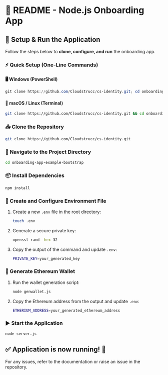 
# 📖 README - Node.js Onboarding App

## 🚀 Setup & Run the Application

Follow the steps below to **clone, configure, and run** the onboarding app.

### ⚡ Quick Setup (One-Line Commands)

#### 🖥️ Windows (PowerShell)

```powershell
git clone https://github.com/Cloudstrucc/cs-identity.git; cd onboarding-app-example-bootstrap; npm install; New-Item -ItemType File .env; $PRIVATE_KEY=$(openssl rand -hex 32); echo "PRIVATE_KEY=$PRIVATE_KEY" > .env; node genwallet.js | Tee-Object -Variable ethAddress; echo "ETHERIUM_ADDRESS=$ethAddress" >> .env; node server.js
```

#### 🐧 macOS / Linux (Terminal)

```sh
git clone https://github.com/Cloudstrucc/cs-identity.git && cd onboarding-app-example-bootstrap && npm install && touch .env && echo "PRIVATE_KEY=$(openssl rand -hex 32)" > .env && ETHERIUM_ADDRESS=$(node genwallet.js) && echo "ETHERIUM_ADDRESS=$ETHERIUM_ADDRESS" >> .env && node server.js
```

### 📥 Clone the Repository

```sh
git clone https://github.com/Cloudstrucc/cs-identity.git
```

### 📂 Navigate to the Project Directory

```sh
cd onboarding-app-example-bootstrap
```

### 📦 Install Dependencies

```sh
npm install
```

### 🔧 Create and Configure Environment File

1. Create a new `.env` file in the root directory:
   ```sh
   touch .env
   ```
2. Generate a secure private key:
   ```sh
   openssl rand -hex 32
   ```
3. Copy the output of the command and update `.env`:
   ```sh
   PRIVATE_KEY=your_generated_key
   ```

### 🔑 Generate Ethereum Wallet

1. Run the wallet generation script:
   ```sh
   node genwallet.js
   ```
2. Copy the Ethereum address from the output and update `.env`:
   ```sh
   ETHERIUM_ADDRESS=your_generated_ethereum_address
   ```

### ▶️ Start the Application

```sh
node server.js
```

## ✅ Application is now running! 🎉

For any issues, refer to the documentation or raise an issue in the repository.
